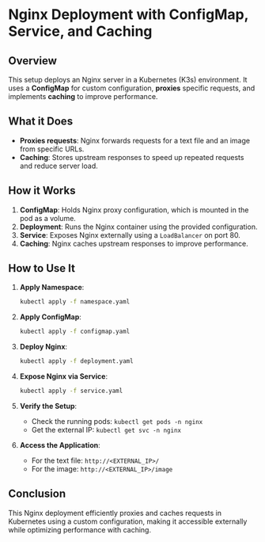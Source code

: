 # Nginx Deployment with ConfigMap, Service, and Caching

## Overview

This setup deploys an Nginx server in a Kubernetes (K3s) environment. It uses a **ConfigMap** for custom configuration, **proxies** specific requests, and implements **caching** to improve performance.

## What it Does

- **Proxies requests**: Nginx forwards requests for a text file and an image from specific URLs.
- **Caching**: Stores upstream responses to speed up repeated requests and reduce server load.

## How it Works

1. **ConfigMap**: Holds Nginx proxy configuration, which is mounted in the pod as a volume.
2. **Deployment**: Runs the Nginx container using the provided configuration.
3. **Service**: Exposes Nginx externally using a `LoadBalancer` on port 80.
4. **Caching**: Nginx caches upstream responses to improve performance.

## How to Use It

1. **Apply Namespace**: 
   ```bash
   kubectl apply -f namespace.yaml
   ```

2. **Apply ConfigMap**: 
   ```bash
   kubectl apply -f configmap.yaml
   ```

3. **Deploy Nginx**: 
   ```bash
   kubectl apply -f deployment.yaml
   ```

4. **Expose Nginx via Service**: 
   ```bash
   kubectl apply -f service.yaml
   ```

5. **Verify the Setup**:
   - Check the running pods: `kubectl get pods -n nginx`
   - Get the external IP: `kubectl get svc -n nginx`

6. **Access the Application**:
   - For the text file: `http://<EXTERNAL_IP>/`
   - For the image: `http://<EXTERNAL_IP>/image`

## Conclusion

This Nginx deployment efficiently proxies and caches requests in Kubernetes using a custom configuration, making it accessible externally while optimizing performance with caching.
